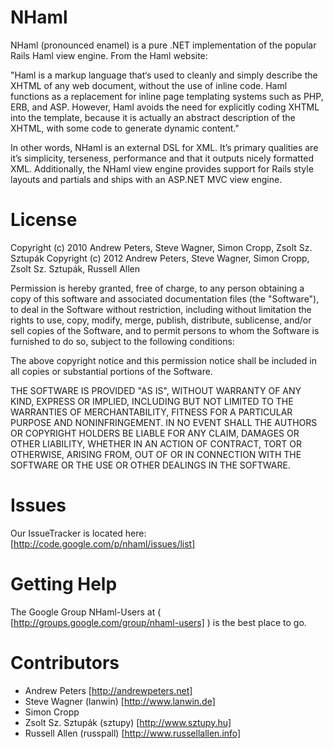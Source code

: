 ﻿NHaml
==============
NHaml (pronounced enamel) is a pure .NET implementation of the popular Rails
Haml view engine. From the Haml website:

"Haml is a markup language that‘s used to cleanly and simply describe the XHTML
of any web document, without the use of inline code. Haml functions as a
replacement for inline page templating systems such as PHP, ERB, and ASP.
However, Haml avoids the need for explicitly coding XHTML into the template,
because it is actually an abstract description of the XHTML, with some code
to generate dynamic content." 

In other words, NHaml is an external DSL for XML. It’s primary qualities are it’s
simplicity, terseness, performance and that it outputs nicely formatted XML.
Additionally, the NHaml view engine provides support for Rails style layouts and
partials and ships with an ASP.NET MVC view engine. 

License
================
Copyright (c) 2010 Andrew Peters, Steve Wagner, Simon Cropp, Zsolt Sz. Sztupák
Copyright (c) 2012 Andrew Peters, Steve Wagner, Simon Cropp, Zsolt Sz. Sztupák, Russell Allen

Permission is hereby granted, free of charge, to any person obtaining a copy
of this software and associated documentation files (the "Software"), to deal
in the Software without restriction, including without limitation the rights
to use, copy, modify, merge, publish, distribute, sublicense, and/or sell
copies of the Software, and to permit persons to whom the Software is
furnished to do so, subject to the following conditions:

The above copyright notice and this permission notice shall be included in
all copies or substantial portions of the Software.

THE SOFTWARE IS PROVIDED "AS IS", WITHOUT WARRANTY OF ANY KIND, EXPRESS OR
IMPLIED, INCLUDING BUT NOT LIMITED TO THE WARRANTIES OF MERCHANTABILITY,
FITNESS FOR A PARTICULAR PURPOSE AND NONINFRINGEMENT. IN NO EVENT SHALL THE
AUTHORS OR COPYRIGHT HOLDERS BE LIABLE FOR ANY CLAIM, DAMAGES OR OTHER
LIABILITY, WHETHER IN AN ACTION OF CONTRACT, TORT OR OTHERWISE, ARISING FROM,
OUT OF OR IN CONNECTION WITH THE SOFTWARE OR THE USE OR OTHER DEALINGS IN
THE SOFTWARE.

Issues
================
Our IssueTracker is located here: [http://code.google.com/p/nhaml/issues/list]

Getting Help
===========
The Google Group NHaml-Users at ( [http://groups.google.com/group/nhaml-users] ) is the best place to go.


Contributors
============
- Andrew Peters [http://andrewpeters.net]
- Steve Wagner (lanwin) [http://www.lanwin.de]
- Simon Cropp
- Zsolt Sz. Sztupák (sztupy) [http://www.sztupy.hu]
- Russell Allen (russpall) [http://www.russellallen.info]